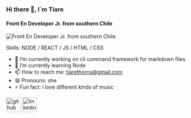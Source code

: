 ### Hi there 👋, I´m Tiare
#### Front En Developer Jr. from southern Chile
![Front En Developer Jr. from southern Chile](https://hyperparticle.com/public/img/github.png)

Skills: NODE / REACT / JS / HTML / CSS

- 🔭 I’m currently working on cli command framework for markdown files 
- 🌱 I’m currently learning Node 
- 📫 How to reach me: tiarethorns@gmail.com 
- 😄 Pronouns: she 
- ⚡ Fun fact: i love different kinds of music 


[<img src='https://cdn.jsdelivr.net/npm/simple-icons@3.0.1/icons/github.svg' alt='github' height='40'>](https://github.com/https://github.com/Tiarethorns)  [<img src='https://cdn.jsdelivr.net/npm/simple-icons@3.0.1/icons/linkedin.svg' alt='linkedin' height='40'>](https://www.linkedin.com/in/https://www.linkedin.com/in/tiare-espinoza-abásolo-010b75160//)  



